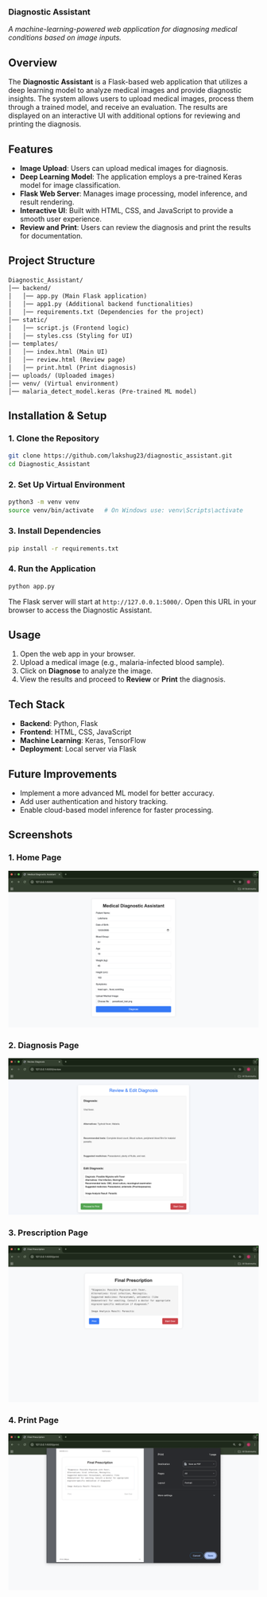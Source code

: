 ### **Diagnostic Assistant**  
*A machine-learning-powered web application for diagnosing medical conditions based on image inputs.*  

## **Overview**  
The **Diagnostic Assistant** is a Flask-based web application that utilizes a deep learning model to analyze medical images and provide diagnostic insights. The system allows users to upload medical images, process them through a trained model, and receive an evaluation. The results are displayed on an interactive UI with additional options for reviewing and printing the diagnosis.  

## **Features**  
- **Image Upload**: Users can upload medical images for diagnosis.  
- **Deep Learning Model**: The application employs a pre-trained Keras model for image classification.  
- **Flask Web Server**: Manages image processing, model inference, and result rendering.  
- **Interactive UI**: Built with HTML, CSS, and JavaScript to provide a smooth user experience.  
- **Review and Print**: Users can review the diagnosis and print the results for documentation.  

## **Project Structure**  
```
Diagnostic_Assistant/
│── backend/  
│   │── app.py (Main Flask application)  
│   │── app1.py (Additional backend functionalities)  
│   │── requirements.txt (Dependencies for the project)  
│── static/  
│   │── script.js (Frontend logic)  
│   │── styles.css (Styling for UI)  
│── templates/  
│   │── index.html (Main UI)  
│   │── review.html (Review page)  
│   │── print.html (Print diagnosis)  
│── uploads/ (Uploaded images)  
│── venv/ (Virtual environment)  
│── malaria_detect_model.keras (Pre-trained ML model)  
```

## **Installation & Setup**  
### **1. Clone the Repository**  
```bash
git clone https://github.com/lakshug23/diagnostic_assistant.git
cd Diagnostic_Assistant
```

### **2. Set Up Virtual Environment**  
```bash
python3 -m venv venv
source venv/bin/activate   # On Windows use: venv\Scripts\activate
```

### **3. Install Dependencies**  
```bash
pip install -r requirements.txt
```

### **4. Run the Application**  
```bash
python app.py
```
The Flask server will start at `http://127.0.0.1:5000/`. Open this URL in your browser to access the Diagnostic Assistant.

## **Usage**  
1. Open the web app in your browser.  
2. Upload a medical image (e.g., malaria-infected blood sample).  
3. Click on **Diagnose** to analyze the image.  
4. View the results and proceed to **Review** or **Print** the diagnosis.  

## **Tech Stack**  
- **Backend**: Python, Flask  
- **Frontend**: HTML, CSS, JavaScript  
- **Machine Learning**: Keras, TensorFlow  
- **Deployment**: Local server via Flask  

## **Future Improvements**  
- Implement a more advanced ML model for better accuracy.  
- Add user authentication and history tracking.  
- Enable cloud-based model inference for faster processing.  

## **Screenshots**  
### **1. Home Page**  
![Home Page](screenshots/HomePage.png)  

### **2. Diagnosis Page**  
![Diagnosis Page](screenshots/Review.png)  

### **3. Prescription Page**  
![Prescription Page](screenshots/Prescription.png)  

### **4. Print Page**  
![Print Prescription Page](screenshots/PrintPrescription.png)  
